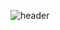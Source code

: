 ![header](https://capsule-render.vercel.app/api?type=wave&color=auto&height=300&section=header&text=WELCOME%20TO%20DOSUNGGIL&fontSize=90)
